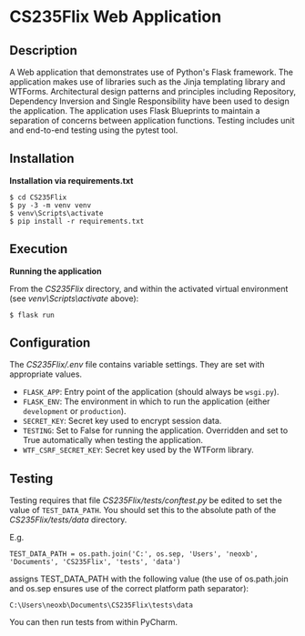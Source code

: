 # CS235Flix Web Application

## Description

A Web application that demonstrates use of Python's Flask framework. The application makes use of libraries such as the Jinja templating library and WTForms. Architectural design patterns and principles including Repository, Dependency Inversion and Single Responsibility have been used to design the application. The application uses Flask Blueprints to maintain a separation of concerns between application functions. Testing includes unit and end-to-end testing using the pytest tool. 

## Installation

**Installation via requirements.txt**

```shell
$ cd CS235Flix
$ py -3 -m venv venv
$ venv\Scripts\activate
$ pip install -r requirements.txt
```


## Execution

**Running the application**

From the *CS235Flix* directory, and within the activated virtual environment (see *venv\Scripts\activate* above):

````shell
$ flask run
```` 


## Configuration

The *CS235Flix/.env* file contains variable settings. They are set with appropriate values.

* `FLASK_APP`: Entry point of the application (should always be `wsgi.py`).
* `FLASK_ENV`: The environment in which to run the application (either `development` or `production`).
* `SECRET_KEY`: Secret key used to encrypt session data.
* `TESTING`: Set to False for running the application. Overridden and set to True automatically when testing the application.
* `WTF_CSRF_SECRET_KEY`: Secret key used by the WTForm library.


## Testing

Testing requires that file *CS235Flix/tests/conftest.py* be edited to set the value of `TEST_DATA_PATH`. You should set this to the absolute path of the *CS235Flix/tests/data* directory. 

E.g. 

`TEST_DATA_PATH = os.path.join('C:', os.sep, 'Users', 'neoxb', 'Documents', 'CS235Flix', 'tests', 'data')`

assigns TEST_DATA_PATH with the following value (the use of os.path.join and os.sep ensures use of the correct platform path separator):

`C:\Users\neoxb\Documents\CS235Flix\tests\data`

You can then run tests from within PyCharm.

 
